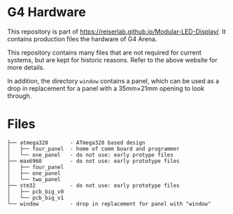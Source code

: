 # G4 Hardware

This repository is part of <https://reiserlab.github.io/Modular-LED-Display/>. It contains production files the hardware of G4 Arena.

This repository contains many files that are not required for current systems, but are kept for historic reasons. Refer to the above website for more details.

In addition, the directory `window` contains a panel, which can be used as a drop in replacement for a panel with a 35mm×21mm opening to look through.

# Files

```
├── atmega328       - ATmega328 based design
│   ├── four_panel  - home of comm board and programmer
│   └── one_panel   - do not use: early protype files
├── max6960         - do not use: early prototype files
│   ├── four_panel
│   ├── one_panel
│   └── two_panel
├── stm32           - do not use: early prototype files 
│   ├── pcb_big_v0
│   └── pcb_big_v1  
└── window          - drop in replacement for panel with "window"
```
